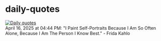 # daily-quotes
[![Daily quotes](https://github.com/ceepu8/daily-quotes/actions/workflows/daily-quote.yml/badge.svg)](https://github.com/ceepu8/daily-quotes/actions/workflows/daily-quote.yml)<br/>
April 16, 2025 at 04:44 PM: "I Paint Self-Portraits Because I Am So Often Alone, Because I Am The Person I Know Best." - Frida Kahlo
